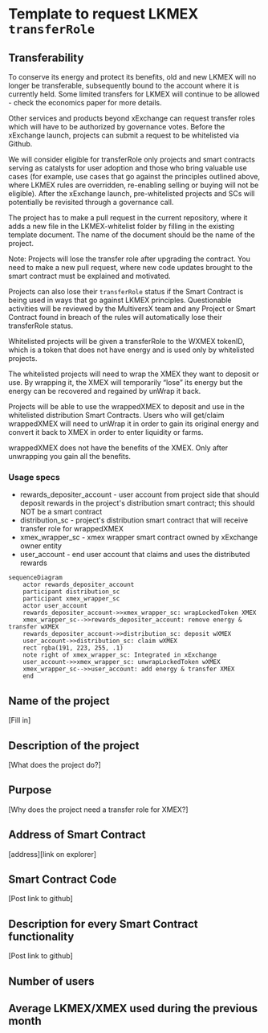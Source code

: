 # Template to request LKMEX `transferRole`

## Transferability

To conserve its energy and protect its benefits, old and new LKMEX will no longer be transferable, subsequently bound to
the account where it is currently held. Some limited transfers for LKMEX will continue to be allowed - check the 
economics paper for more details.

Other services and products beyond xExchange can request transfer roles which will have to be authorized by governance 
votes. Before the xExchange launch, projects can submit a request to be whitelisted via Github.

We will consider eligible for transferRole only projects and smart contracts serving as catalysts for user adoption and 
those who bring valuable use cases (for example, use cases that go against the principles outlined above, where LKMEX 
rules are overridden, re-enabling selling or buying will not be eligible). After the xExchange launch, 
pre-whitelisted projects and SCs will potentially be revisited through a governance call.

The project has to make a pull request in the current repository, where it adds a new file in the LKMEX-whitelist 
folder by filling in the existing template document. The name of the document should be the name of the project.

Note: Projects will lose the transfer role after upgrading the contract. You need to make a new pull request, where 
new code updates brought to the smart contract must be explained and motivated.

Projects can also lose their `transferRole` status if the Smart Contract is being used in ways that go against LKMEX 
principles. Questionable activities will be reviewed by the MultiversX team and any Project or Smart Contract found in 
breach of the rules will automatically lose their transferRole status.

Whitelisted projects will be given a transferRole to the WXMEX tokenID, which is a token that does not 
have energy and is used only by whitelisted projects. 

The whitelisted projects will need to wrap the XMEX they want to deposit or use. By wrapping it, the XMEX will 
temporarily “lose” its energy but the energy can be recovered and regained by unWrap it back.

Projects will be able to use the wrappedXMEX to deposit and use in the whitelisted distribution Smart Contracts. Users who will
get/claim wrappedXMEX will need to unWrap it in order to gain its original energy and convert it back to XMEX 
in order to enter liquidity or farms.

wrappedXMEX does not have the benefits of the XMEX. Only after unwrapping you gain all the benefits.

### Usage specs

- rewards_depositer_account - user account from project side that should deposit rewards in the project's distribution smart contract; this should NOT be a smart contract
- distribution_sc - project's distribution smart contract that will receive transfer role for wrappedXMEX
- xmex_wrapper_sc - xmex wrapper smart contract owned by xExchange owner entity
- user_account - end user account that claims and uses the distributed rewards

```mermaid
sequenceDiagram
    actor rewards_depositer_account
    participant distribution_sc
    participant xmex_wrapper_sc
    actor user_account
    rewards_depositer_account->>xmex_wrapper_sc: wrapLockedToken XMEX
    xmex_wrapper_sc-->>rewards_depositer_account: remove energy & transfer wXMEX
    rewards_depositer_account->>distribution_sc: deposit wXMEX
    user_account->>distribution_sc: claim wXMEX
    rect rgba(191, 223, 255, .1)
    note right of xmex_wrapper_sc: Integrated in xExchange
    user_account->>xmex_wrapper_sc: unwrapLockedToken wXMEX
    xmex_wrapper_sc-->>user_account: add energy & transfer XMEX
    end
```


## Name of the project
[Fill in]

## Description of the project
[What does the project do?]

## Purpose
[Why does the project need a transfer role for XMEX?]

## Address of Smart Contract
[address][link on explorer]

## Smart Contract Code
[Post link to github]

## Description for every Smart Contract functionality
[Post link to github]

## Number of users
## Average LKMEX/XMEX used during the previous month
